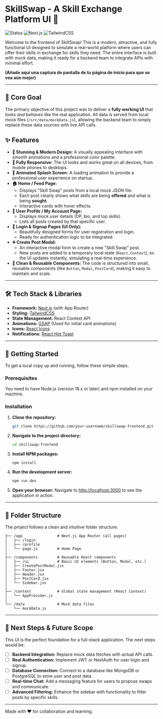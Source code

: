 # SkillSwap - A Skill Exchange Platform UI 🚀

![Status](https://img.shields.io/badge/status-UI_Complete-brightgreen)
![Next.js](https://img.shields.io/badge/Next.js-14-blue)
![TailwindCSS](https://img.shields.io/badge/TailwindCSS-3-cyan)

Welcome to the frontend of SkillSwap! This is a modern, attractive, and fully functional UI designed to simulate a real-world platform where users can offer their skills in exchange for skills they need. The entire interface is built with mock data, making it ready for a backend team to integrate APIs with minimal effort.

**(Añade aquí una captura de pantalla de tu página de inicio para que se vea aún mejor)**
<!-- ![SkillSwap Screenshot](./screenshot.png) -->

---

## 🎯 Core Goal

The primary objective of this project was to deliver a **fully working UI** that *looks and behaves* like the real application. All data is served from local mock files (`/src/data/mockData.js`), allowing the backend team to simply replace these data sources with live API calls.

## ✨ Features

-   **🎨 Stunning & Modern Design:** A visually appealing interface with smooth animations and a professional color palette.
-   **📱 Fully Responsive:** The UI looks and works great on all devices, from mobile phones to desktops.
-   **🚀 Animated Splash Screen:** A loading animation to provide a professional user experience on startup.
-   **🏠 Home / Feed Page:**
    -   Displays "Skill Swap" posts from a local mock JSON file.
    -   Each post clearly shows what skills are being **offered** and what is being **sought**.
    -   Interactive cards with hover effects.
-   **👤 User Profile / My Account Page:**
    -   Displays mock user details (DP, bio, and top skills).
    -   Lists all posts created by that specific user.
-   **🔐 Login & Signup Pages (UI Only):**
    -   Beautifully designed forms for user registration and login.
    -   Ready for authentication logic to be integrated.
-   **➕ Create Post Modal:**
    -   An interactive modal form to create a new "Skill Swap" post.
    -   New posts are added to a temporary local state (`React.Context`), so the UI updates instantly, simulating a real-time experience.
-   **🧩 Clean & Reusable Components:** The code is structured into small, reusable components (like `Button`, `Modal`, `PostCard`), making it easy to maintain and scale.

---

## 🛠️ Tech Stack & Libraries

-   **Framework:** [Next.js](https://nextjs.org/) (with App Router)
-   **Styling:** [TailwindCSS](https://tailwindcss.com/)
-   **State Management:** React Context API
-   **Animations:** [GSAP](https://greensock.com/gsap/) (Used for initial card animations)
-   **Icons:** [React Icons](https://react-icons.github.io/react-icons/)
-   **Notifications:** [React Hot Toast](https://react-hot-toast.com/)

---

## 🚀 Getting Started

To get a local copy up and running, follow these simple steps.

### Prerequisites

You need to have Node.js (version 18.x or later) and npm installed on your machine.

### Installation

1.  **Clone the repository:**
    ```bash
    git clone https://github.com/your-username/skillswap-frontend.git
    ```
2.  **Navigate to the project directory:**
    ```bash
    cd skillswap-frontend
    ```
3.  **Install NPM packages:**
    ```bash
    npm install
    ```
4.  **Run the development server:**
    ```bash
    npm run dev
    ```
5.  **Open your browser:**
    Navigate to [http://localhost:3000](http://localhost:3000) to see the application in action.

---

## 📁 Folder Structure

The project follows a clean and intuitive folder structure:

```/src
├── /app                # Next.js App Router (all pages)
│   ├── /login
│   ├── /profile
│   └── page.js         # Home Page
│
├── /components         # Reusable React components
│   ├── /ui             # Basic UI elements (Button, Modal, etc.)
│   ├── CreatePostModal.jsx
│   ├── Footer.jsx
│   ├── Header.jsx
│   ├── PostCard.jsx
│   └── Sidebar.jsx
│
├── /context            # Global state management (React Context)
│   └── AppProvider.js
│
└── /data               # Mock data files
    └── mockData.js
```

---

## 🌟 Next Steps & Future Scope

This UI is the perfect foundation for a full-stack application. The next steps would be:

-   [ ] **Backend Integration:** Replace mock data fetches with actual API calls.
-   [ ] **Real Authentication:** Implement JWT or NextAuth for user login and signup.
-   [ ] **Database Connection:** Connect to a database like MongoDB or PostgreSQL to store user and post data.
-   [ ] **Real-time Chat:** Add a messaging feature for users to propose swaps and communicate.
-   [ ] **Advanced Filtering:** Enhance the sidebar with functionality to filter posts by specific skills.

---

Made with ❤️ for collaboration and learning.